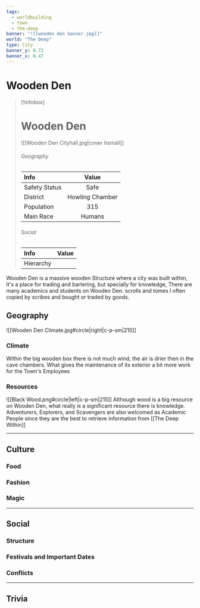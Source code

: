 ```yaml
---
tags:
  - worldbuilding
  - town
  - the-deep
banner: "![[wooden den banner.jpg]]"
world: "The Deep"
type: City
banner_y: 0.72
banner_x: 0.47
---
```


# Wooden Den
> [!infobox]
> # Wooden Den
> ![[Wooden Den Cityhall.jpg|cover hsmall]]
> ###### Geography
> | Info | Value |
> | :--- | :---: |
> | Safety Status | Safe |
> | District | Howling Chamber |
> | Population | 315 |
> | Main Race | Humans |
> ###### Social
> | Info          |      Value        |
> | :---           |         :---:        |
> | Hierarchy |   &nbsp;        |
>

Wooden Den is a massive wooden Structure where a city was built within, It's a place for trading and bartering, but specially for knowledge, There are many academics and students on Wooden Den. scrolls and tomes I often copied by scribes and bought or traded by goods.

## Geography
![[Wooden Den Climate.jpg#circle|right|c-p-sm|210]]
### Climate
Within the big wooden box there is not much wind, the air is drier then in the cave chambers. What gives the maintenance of its exterior a bit more work for the Town's Employees

### Resources
![[Black Wood.png#circle|left|c-p-sm|215]]
Although wood is a big resource on Wooden Den, what really is a significant resource there is knowledge.
Adventurers, Explorers, and Scavengers are also welcomed as Academic People since they are the best to retrieve information from [[The Deep Within]]

---
## Culture
### Food

### Fashion

### Magic

---
## Social 

### Structure

### Festivals and Important Dates

### Conflicts

---
## Trivia
